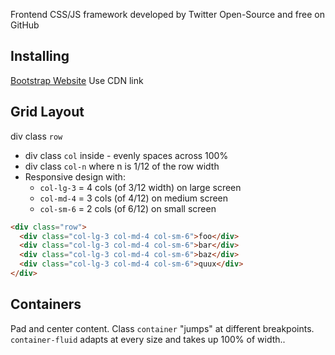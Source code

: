 Frontend CSS/JS framework developed by Twitter
Open-Source and free on GitHub

## Installing

[Bootstrap Website](https://getbootstrap.com/)
Use CDN link


## Grid Layout

div class `row`
- div class `col` inside - evenly spaces across 100%
- div class `col-n` where n is 1/12 of the row width
- Responsive design with:
	- `col-lg-3` = 4 cols (of 3/12 width) on large screen
	- `col-md-4` = 3 cols (of 4/12) on medium screen
	- `col-sm-6` = 2 cols (of 6/12) on small screen
```html
<div class="row">
  <div class="col-lg-3 col-md-4 col-sm-6">foo</div>
  <div class="col-lg-3 col-md-4 col-sm-6">bar</div>
  <div class="col-lg-3 col-md-4 col-sm-6">baz</div>
  <div class="col-lg-3 col-md-4 col-sm-6">quux</div>
</div>
```

## Containers
Pad and center content.
Class `container` "jumps" at different breakpoints.
`container-fluid` adapts at every size and takes up 100% of width..

